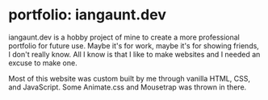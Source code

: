# portfolio: iangaunt.dev

iangaunt.dev is a hobby project of mine to create a more professional portfolio for future use. Maybe it's for work, maybe it's for showing friends, I don't really know. All I know is that I like to make websites and I needed an excuse to make one.

Most of this website was custom built by me through vanilla HTML, CSS, and JavaScript. Some Animate.css and Mousetrap was thrown in there. 
